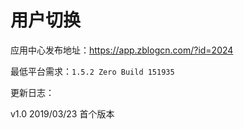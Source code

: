 # 用户切换

应用中心发布地址：https://app.zblogcn.com/?id=2024

最低平台需求：`1.5.2 Zero Build 151935`

更新日志：

v1.0 2019/03/23 首个版本

